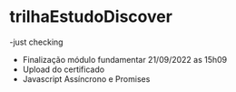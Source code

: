 # trilhaEstudoDiscover
-just checking
- Finalização módulo fundamentar 21/09/2022 as 15h09
- Upload do certificado 
- Javascript Assíncrono e Promises